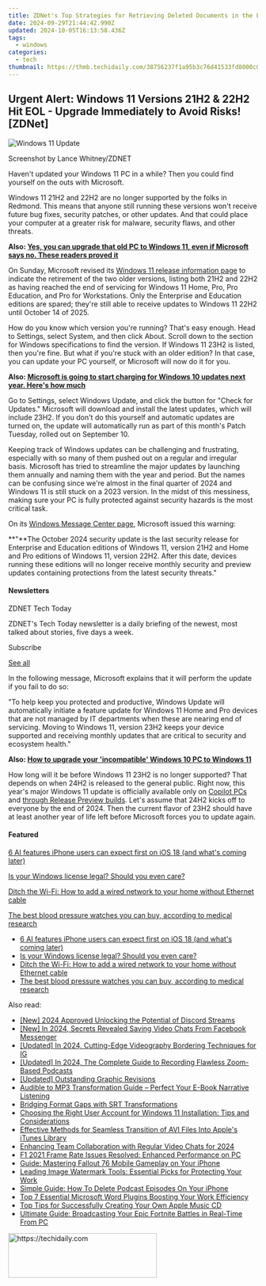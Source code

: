 ```yaml
---
title: ZDNet's Top Strategies for Retrieving Deleted Documents in the Latest Windows Versions
date: 2024-09-29T21:44:42.990Z
updated: 2024-10-05T16:13:58.436Z
tags:
  - windows
categories:
  - tech
thumbnail: https://thmb.techidaily.com/38756237f1a95b3c76d41533fd8000c05356e390c0fb9057cc8a7e8588aba830.jpg
---
```


## Urgent Alert: Windows 11 Versions 21H2 & 22H2 Hit EOL - Upgrade Immediately to Avoid Risks![ZDNet]

![Windows 11 Update](https://www.zdnet.com/a/img/resize/a3d7f6204a4a80c657ff5a478fcd7dde3d2564e1/2024/09/11/b679a3e9-5816-4292-8618-8cad24cce468/figure-top-update-your-windows-11-pc-to-version-23h2-or-else.jpg?auto=webp&width=1280)

Screenshot by Lance Whitney/ZDNET

Haven't updated your Windows 11 PC in a while? Then you could find yourself on the outs with Microsoft. 

Windows 11 21H2 and 22H2 are no longer supported by the folks in Redmond. This means that anyone still running these versions won't receive future bug fixes, security patches, or other updates. And that could place your computer at a greater risk for malware, security flaws, and other threats.

**Also: [Yes, you can upgrade that old PC to Windows 11, even if Microsoft says no. These readers proved it](https://www.zdnet.com/article/yes-you-can-upgrade-that-old-pc-to-windows-11-even-if-microsoft-says-no-these-readers-proved-it/)**

On Sunday, Microsoft revised its [Windows 11 release information page](https://learn.microsoft.com/en-us/windows/release-health/windows11-release-information) to indicate the retirement of the two older versions, listing both 21H2 and 22H2 as having reached the end of servicing for Windows 11 Home, Pro, Pro Education, and Pro for Workstations. Only the Enterprise and Education editions are spared; they're still able to receive updates to Windows 11 22H2 until October 14 of 2025.

How do you know which version you're running? That's easy enough. Head to Settings, select System, and then click About. Scroll down to the section for Windows specifications to find the version. If Windows 11 23H2 is listed, then you're fine. But what if you're stuck with an older edition? In that case, you can update your PC yourself, or Microsoft will now do it for you.

**Also: [Microsoft is going to start charging for Windows 10 updates next year. Here's how much](https://www.zdnet.com/article/microsoft-is-going-to-start-charging-for-windows-10-updates-next-year-heres-how-much/)**

Go to Settings, select Windows Update, and click the button for "Check for Updates." Microsoft will download and install the latest updates, which will include 23H2\. If you don't do this yourself and automatic updates are turned on, the update will automatically run as part of this month's Patch Tuesday, rolled out on September 10.

Keeping track of Windows updates can be challenging and frustrating, especially with so many of them pushed out on a regular and irregular basis. Microsoft has tried to streamline the major updates by launching them annually and naming them with the year and period. But the names can be confusing since we're almost in the final quarter of 2024 and Windows 11 is still stuck on a 2023 version. In the midst of this messiness, making sure your PC is fully protected against security hazards is the most critical task.

On its [Windows Message Center page](https://learn.microsoft.com/en-us/windows/release-health/windows-message-center), Microsoft issued this warning:

**"**The October 2024 security update is the last security release for Enterprise and Education editions of Windows 11, version 21H2 and Home and Pro editions of Windows 11, version 22H2\. After this date, devices running these editions will no longer receive monthly security and preview updates containing protections from the latest security threats."

#### Newsletters

ZDNET Tech Today

ZDNET's Tech Today newsletter is a daily briefing of the newest, most talked about stories, five days a week.

 Subscribe

[See all](https://www.zdnet.com/newsletters/)

In the following message, Microsoft explains that it will perform the update if you fail to do so:

"To help keep you protected and productive, Windows Update will automatically initiate a feature update for Windows 11 Home and Pro devices that are not managed by IT departments when these are nearing end of servicing. Moving to Windows 11, version 23H2 keeps your device supported and receiving monthly updates that are critical to security and ecosystem health."

**Also: [How to upgrade your 'incompatible' Windows 10 PC to Windows 11](https://www.zdnet.com/article/how-to-upgrade-your-incompatible-windows-10-pc-to-windows-11/)**

How long will it be before Windows 11 23H2 is no longer supported? That depends on when 24H2 is released to the general public. Right now, this year's major Windows 11 update is officially available only on [Copilot PCs](https://support.microsoft.com/en-us/topic/kb5043950-windows-11-version-24h2-support-2fd719b6-8c26-469f-99fe-832eb1b702d7) and [through Release Preview builds](https://blogs.windows.com/windows-insider/2024/05/22/releasing-windows-11-version-24h2-to-the-release-preview-channel/). Let's assume that 24H2 kicks off to everyone by the end of 2024\. Then the current flavor of 23H2 should have at least another year of life left before Microsoft forces you to update again.

#### Featured

[6 AI features iPhone users can expect first on iOS 18 (and what's coming later)](https://www.zdnet.com/article/6-ai-features-iphone-users-can-expect-first-on-ios-18-and-whats-coming-later/ "6 AI features iPhone users can expect first on iOS 18 (and what's coming later)")

[Is your Windows license legal? Should you even care?](https://www.zdnet.com/article/is-your-windows-license-legal-should-you-even-care/ "Is your Windows license legal? Should you even care?")

[Ditch the Wi-Fi: How to add a wired network to your home without Ethernet cable](https://www.zdnet.com/article/ditch-the-wi-fi-how-to-add-a-wired-network-to-your-home-without-ethernet-cable/ "Ditch the Wi-Fi: How to add a wired network to your home without Ethernet cable")

[The best blood pressure watches you can buy, according to medical research](https://www.zdnet.com/article/best-blood-pressure-watch/ "The best blood pressure watches you can buy, according to medical research")

* [6 AI features iPhone users can expect first on iOS 18 (and what's coming later)](https://www.zdnet.com/article/6-ai-features-iphone-users-can-expect-first-on-ios-18-and-whats-coming-later/ "6 AI features iPhone users can expect first on iOS 18 (and what's coming later)")
* [Is your Windows license legal? Should you even care?](https://www.zdnet.com/article/is-your-windows-license-legal-should-you-even-care/ "Is your Windows license legal? Should you even care?")
* [Ditch the Wi-Fi: How to add a wired network to your home without Ethernet cable](https://www.zdnet.com/article/ditch-the-wi-fi-how-to-add-a-wired-network-to-your-home-without-ethernet-cable/ "Ditch the Wi-Fi: How to add a wired network to your home without Ethernet cable")
* [The best blood pressure watches you can buy, according to medical research](https://www.zdnet.com/article/best-blood-pressure-watch/ "The best blood pressure watches you can buy, according to medical research")

<ins class="adsbygoogle"
     style="display:block"
     data-ad-format="autorelaxed"
     data-ad-client="ca-pub-7571918770474297"
     data-ad-slot="1223367746"></ins>

<ins class="adsbygoogle"
     style="display:block"
     data-ad-client="ca-pub-7571918770474297"
     data-ad-slot="8358498916"
     data-ad-format="auto"
     data-full-width-responsive="true"></ins>

<span class="atpl-alsoreadstyle">Also read:</span>
<div><ul>
<li><a href="https://screen-activity-recording.techidaily.com/new-2024-approved-unlocking-the-potential-of-discord-streams/"><u>[New] 2024 Approved Unlocking the Potential of Discord Streams</u></a></li>
<li><a href="https://facebook-video-content.techidaily.com/new-in-2024-secrets-revealed-saving-video-chats-from-facebook-messenger/"><u>[New] In 2024, Secrets Revealed Saving Video Chats From Facebook Messenger</u></a></li>
<li><a href="https://instagram-video-recordings.techidaily.com/updated-in-2024-cutting-edge-videography-bordering-techniques-for-ig/"><u>[Updated] In 2024, Cutting-Edge Videography Bordering Techniques for IG</u></a></li>
<li><a href="https://desktop-recording.techidaily.com/updated-in-2024-the-complete-guide-to-recording-flawless-zoom-based-podcasts/"><u>[Updated] In 2024, The Complete Guide to Recording Flawless Zoom-Based Podcasts</u></a></li>
<li><a href="https://extra-skills.techidaily.com/updated-outstanding-graphic-revisions/"><u>[Updated] Outstanding Graphic Revisions</u></a></li>
<li><a href="https://win-web3.techidaily.com/audible-to-mp3-transformation-guide-perfect-your-e-book-narrative-listening/"><u>Audible to MP3 Transformation Guide – Perfect Your E-Book Narrative Listening</u></a></li>
<li><a href="https://extra-hints.techidaily.com/bridging-format-gaps-with-srt-transformations/"><u>Bridging Format Gaps with SRT Transformations</u></a></li>
<li><a href="https://app-tips.techidaily.com/choosing-the-right-user-account-for-windows-11-installation-tips-and-considerations/"><u>Choosing the Right User Account for Windows 11 Installation: Tips and Considerations</u></a></li>
<li><a href="https://win-web3.techidaily.com/effective-methods-for-seamless-transition-of-avi-files-into-apples-itunes-library/"><u>Effective Methods for Seamless Transition of AVI Files Into Apple's iTunes Library</u></a></li>
<li><a href="https://digital-screen-recording.techidaily.com/enhancing-team-collaboration-with-regular-video-chats-for-2024/"><u>Enhancing Team Collaboration with Regular Video Chats for 2024</u></a></li>
<li><a href="https://win-answers.techidaily.com/f1-2021-frame-rate-issues-resolved-enhanced-performance-on-pc/"><u>F1 2021 Frame Rate Issues Resolved: Enhanced Performance on PC</u></a></li>
<li><a href="https://win-web3.techidaily.com/guide-mastering-fallout-76-mobile-gameplay-on-your-iphone/"><u>Guide: Mastering Fallout 76 Mobile Gameplay on Your iPhone</u></a></li>
<li><a href="https://win-web3.techidaily.com/leading-image-watermark-tools-essential-picks-for-protecting-your-work/"><u>Leading Image Watermark Tools: Essential Picks for Protecting Your Work</u></a></li>
<li><a href="https://win-web3.techidaily.com/simple-guide-how-to-delete-podcast-episodes-on-your-iphone/"><u>Simple Guide: How To Delete Podcast Episodes On Your iPhone</u></a></li>
<li><a href="https://win-web3.techidaily.com/top-7-essential-microsoft-word-plugins-boosting-your-work-efficiency/"><u>Top 7 Essential Microsoft Word Plugins Boosting Your Work Efficiency</u></a></li>
<li><a href="https://win-web3.techidaily.com/top-tips-for-successfully-creating-your-own-apple-music-cd/"><u>Top Tips for Successfully Creating Your Own Apple Music CD</u></a></li>
<li><a href="https://win-web3.techidaily.com/ultimate-guide-broadcasting-your-epic-fortnite-battles-in-real-time-from-pc/"><u>Ultimate Guide: Broadcasting Your Epic Fortnite Battles in Real-Time From PC</u></a></li>
</ul></div>

<!-- affiliate ads begin -->
<a href="https://aligracehair.sjv.io/c/5597632/1880940/19272" target="_top" id="1880940">
  <img src="//a.impactradius-go.com/display-ad/19272-1880940" border="0" alt="https://techidaily.com" width="300" height="90"/>
</a>
<img height="0" width="0" src="https://aligracehair.sjv.io/i/5597632/1880940/19272" style="position:absolute;visibility:hidden;" border="0" />
<!-- affiliate ads end -->

